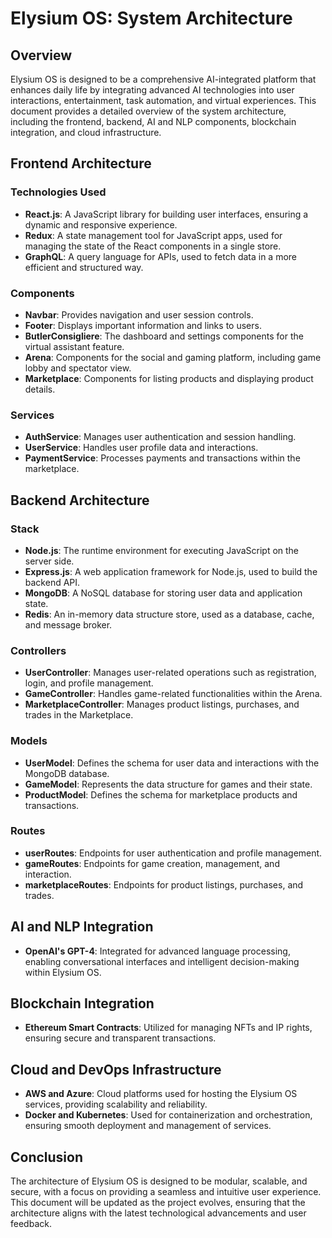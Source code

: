 # Elysium OS: System Architecture

## Overview

Elysium OS is designed to be a comprehensive AI-integrated platform that enhances daily life by integrating advanced AI technologies into user interactions, entertainment, task automation, and virtual experiences. This document provides a detailed overview of the system architecture, including the frontend, backend, AI and NLP components, blockchain integration, and cloud infrastructure.

## Frontend Architecture

### Technologies Used

- **React.js**: A JavaScript library for building user interfaces, ensuring a dynamic and responsive experience.
- **Redux**: A state management tool for JavaScript apps, used for managing the state of the React components in a single store.
- **GraphQL**: A query language for APIs, used to fetch data in a more efficient and structured way.

### Components

- **Navbar**: Provides navigation and user session controls.
- **Footer**: Displays important information and links to users.
- **ButlerConsigliere**: The dashboard and settings components for the virtual assistant feature.
- **Arena**: Components for the social and gaming platform, including game lobby and spectator view.
- **Marketplace**: Components for listing products and displaying product details.

### Services

- **AuthService**: Manages user authentication and session handling.
- **UserService**: Handles user profile data and interactions.
- **PaymentService**: Processes payments and transactions within the marketplace.

## Backend Architecture

### Stack

- **Node.js**: The runtime environment for executing JavaScript on the server side.
- **Express.js**: A web application framework for Node.js, used to build the backend API.
- **MongoDB**: A NoSQL database for storing user data and application state.
- **Redis**: An in-memory data structure store, used as a database, cache, and message broker.

### Controllers

- **UserController**: Manages user-related operations such as registration, login, and profile management.
- **GameController**: Handles game-related functionalities within the Arena.
- **MarketplaceController**: Manages product listings, purchases, and trades in the Marketplace.

### Models

- **UserModel**: Defines the schema for user data and interactions with the MongoDB database.
- **GameModel**: Represents the data structure for games and their state.
- **ProductModel**: Defines the schema for marketplace products and transactions.

### Routes

- **userRoutes**: Endpoints for user authentication and profile management.
- **gameRoutes**: Endpoints for game creation, management, and interaction.
- **marketplaceRoutes**: Endpoints for product listings, purchases, and trades.

## AI and NLP Integration

- **OpenAI's GPT-4**: Integrated for advanced language processing, enabling conversational interfaces and intelligent decision-making within Elysium OS.

## Blockchain Integration

- **Ethereum Smart Contracts**: Utilized for managing NFTs and IP rights, ensuring secure and transparent transactions.

## Cloud and DevOps Infrastructure

- **AWS and Azure**: Cloud platforms used for hosting the Elysium OS services, providing scalability and reliability.
- **Docker and Kubernetes**: Used for containerization and orchestration, ensuring smooth deployment and management of services.

## Conclusion

The architecture of Elysium OS is designed to be modular, scalable, and secure, with a focus on providing a seamless and intuitive user experience. This document will be updated as the project evolves, ensuring that the architecture aligns with the latest technological advancements and user feedback.